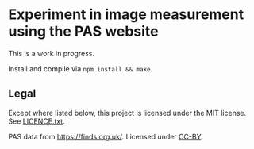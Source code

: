# Experiment in image measurement using the PAS website

This is a work in progress.

Install and compile via ``npm install && make``.

## Legal

Except where listed below, this project is licensed under the MIT license. See
[LICENCE.txt](LICENCE.txt).

PAS data from https://finds.org.uk/. Licensed under
[CC-BY](http://creativecommons.org/licenses/by/3.0/).
